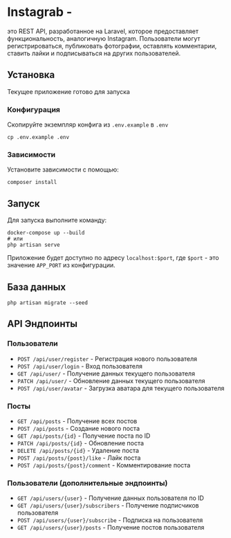 # Instagrab - 
это REST API, разработанное на Laravel, которое предоставляет функциональность, аналогичную Instagram. 
Пользователи могут регистрироваться, публиковать фотографии, оставлять комментарии, ставить лайки и подписываться на других пользователей.

## Установка

Текущее приложение готово для запуска

### Конфигурация

Скопируйте экземпляр конфига из `.env.example` в `.env`
```shell
cp .env.example .env
```

### Зависимости

Установите зависимости с помощью:

```shell
composer install
```

## Запуск

Для запуска выполните команду:

```shell
docker-compose up --build
# или
php artisan serve
```

Приложение будет доступно по адресу `localhost:$port`, где `$port` - это значение `APP_PORT` из конфигурации.

## База данных

```shell
php artisan migrate --seed
```

## API Эндпоинты

### Пользователи

- `POST /api/user/register` - Регистрация нового пользователя
- `POST /api/user/login` - Вход пользователя
- `GET /api/user/` - Получение данных текущего пользователя
- `PATCH /api/user/` - Обновление данных текущего пользователя
- `POST /api/user/avatar` - Загрузка аватара для текущего пользователя

### Посты

- `GET /api/posts` - Получение всех постов
- `POST /api/posts` - Создание нового поста
- `GET /api/posts/{id}` - Получение поста по ID
- `PATCH /api/posts/{id}` - Обновление поста
- `DELETE /api/posts/{id}` - Удаление поста
- `POST /api/posts/{post}/like` - Лайк поста
- `POST /api/posts/{post}/comment` - Комментирование поста

### Пользователи (дополнительные эндпоинты)

- `GET /api/users/{user}` - Получение данных пользователя по ID
- `GET /api/users/{user}/subscribers` - Получение подписчиков пользователя
- `POST /api/users/{user}/subscribe` - Подписка на пользователя
- `GET /api/users/{user}/posts` - Получение постов пользователя
